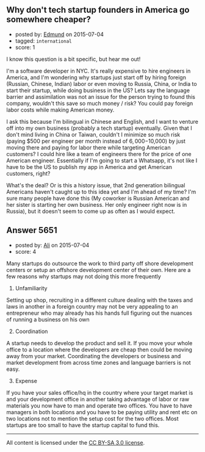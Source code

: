 ## Why don't tech startup founders in America go somewhere cheaper?

- posted by: [Edmund](https://stackexchange.com/users/1693376/edmund) on 2015-07-04
- tagged: `international`
- score: 1



I know this question is a bit specific, but hear me out!

I'm a software developer in NYC. It's really expensive to hire engineers in America, and I'm wondering why startups just start off by hiring foreign (Russian, Chinese, Indian) labor or even moving to Russia, China, or India to start their startup, while doing business in the US? Lets say the language barrier and assimilation was not an issue for the person trying to found this company, wouldn't this save so much money / risk? You could pay foreign labor costs while making American money.

I ask this because I'm bilingual in Chinese and English, and I want to venture off into my own business (probably a tech startup) eventually. Given that I don't mind living in China or Taiwan, couldn't I minimize so much risk (paying $500 per engineer per month instead of $6,000-$10,000) by just moving there and paying for labor there while targeting American customers? I could hire like a team of engineers there for the price of one American engineer. Essentially if I'm going to start a Whatsapp, it's not like I have to be the US to publish my app in America and get American customers, right?

What's the deal? Or is this a history issue, that 2nd generation bilingual Americans haven't caught up to this idea yet and I'm ahead of my time? I'm sure many people have done this (My coworker is Russian American and her sister is starting her own business. Her only engineer right now is in Russia), but it doesn't seem to come up as often as I would expect.



## Answer 5651

- posted by: [Ali](https://stackexchange.com/users/2815644/ali) on 2015-07-04
- score: 4

Many startups do outsource the work to third party off shore development 
centers or setup an offshore development center of their own. Here are a few reasons why startups may not doing this more frequently

1. Unfamiliarity

Setting up shop, recruiting in a different culture dealing with the taxes and laws in another in a foreign country may not be very appealing to an entrepreneur who may already has his hands full figuring out the nuances of running a business on his own

2. Coordination

A startup needs to develop the product and sell it. If you move your whole office to a location where the developers are cheap then could be moving away from your market. Coordinating the developers or business and market development from across time zones and language barriers is not easy. 

3. Expense

If you have your sales office/hq in the country where your target market is and your development office in another taking advantage of labor or raw materials you now have to man and operate two offices. You have to have managers in both locations and you have to be paying utility and rent etc on two locations not to mention the setup cost for the two offices. Most startups are too small to have the startup capital to fund this. 





---

All content is licensed under the [CC BY-SA 3.0 license](https://creativecommons.org/licenses/by-sa/3.0/).
